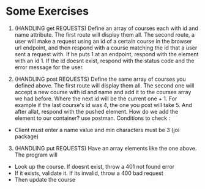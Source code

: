 # Some Exercises


1. (HANDLING get REQUESTS) Define an array of courses each with id and name attribute. The first route will display them all. The second route, a user will make a request using an id of a certain course in the browser url endpoint, and then respond with a course matching the id that a user sent a request with. If he puts 1 at an endpoint, respond with the element with an id 1. If the id doesnt exist, respond with the status code and the error message for the user.



2. (HANDLING post REQUESTS) Define the same array of courses you defined above. The first route will display them all. The second one will accept a new course with id and name and add it to the courses array we had before. Where the next id will be the current one + 1. For example if the last course's id was 4, the one you post will take 5. And after allat, respond with the pushed element. How do we add the element to our container? use postman.
Conditions to check :
- Client must enter a name value and min characters must be 3 (joi package)



3. (HANDLING put REQUESTS) Have an array elements like the one above. The program will
- Look up the course. If doesnt exist, throw a 401 not found error
- If it exists, validate it. If its invalid, throw a 400 bad request 
- Then update the course


